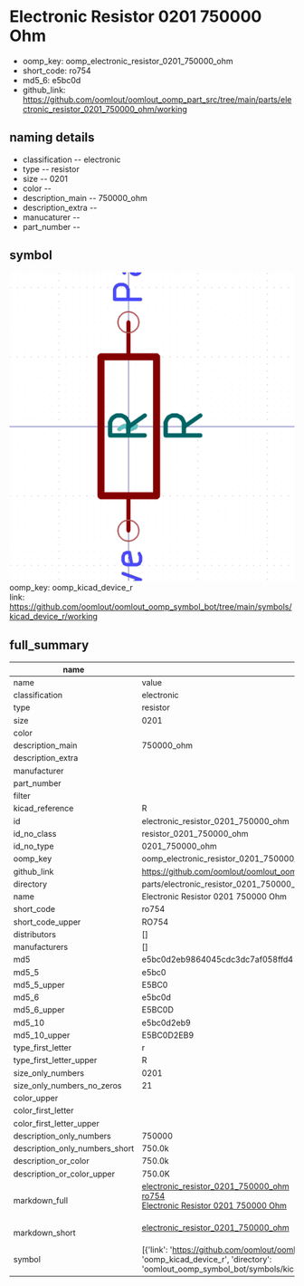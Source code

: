 # Electronic Resistor 0201 750000 Ohm

  
* oomp_key: oomp_electronic_resistor_0201_750000_ohm 
* short_code: ro754
* md5_6: e5bc0d  
* github_link: https://github.com/oomlout/oomlout_oomp_part_src/tree/main/parts/electronic_resistor_0201_750000_ohm/working  
## naming details
* classification -- electronic
* type -- resistor
* size -- 0201
* color -- 
* description_main -- 750000_ohm
* description_extra -- 
* manucaturer -- 
* part_number -- 



## symbol

![](symbol/0/working/working_600.png)  
oomp_key: oomp_kicad_device_r  
link: https://github.com/oomlout/oomlout_oomp_symbol_bot/tree/main/symbols/kicad_device_r/working  


## full_summary
| name | value | 
| --- | --- | 
| name | value | 
| classification | electronic | 
| type | resistor | 
| size | 0201 | 
| color |  | 
| description_main | 750000_ohm | 
| description_extra |  | 
| manufacturer |  | 
| part_number |  | 
| filter |  | 
| kicad_reference | R | 
| id | electronic_resistor_0201_750000_ohm | 
| id_no_class | resistor_0201_750000_ohm | 
| id_no_type | 0201_750000_ohm | 
| oomp_key | oomp_electronic_resistor_0201_750000_ohm | 
| github_link | https://github.com/oomlout/oomlout_oomp_part_src/tree/main/parts/electronic_resistor_0201_750000_ohm/working | 
| directory | parts/electronic_resistor_0201_750000_ohm | 
| name | Electronic Resistor 0201 750000 Ohm | 
| short_code | ro754 | 
| short_code_upper | RO754 | 
| distributors | [] | 
| manufacturers | [] | 
| md5 | e5bc0d2eb9864045cdc3dc7af058ffd4 | 
| md5_5 | e5bc0 | 
| md5_5_upper | E5BC0 | 
| md5_6 | e5bc0d | 
| md5_6_upper | E5BC0D | 
| md5_10 | e5bc0d2eb9 | 
| md5_10_upper | E5BC0D2EB9 | 
| type_first_letter | r | 
| type_first_letter_upper | R | 
| size_only_numbers | 0201 | 
| size_only_numbers_no_zeros | 21 | 
| color_upper |  | 
| color_first_letter |  | 
| color_first_letter_upper |  | 
| description_only_numbers | 750000 | 
| description_only_numbers_short | 750.0k | 
| description_or_color | 750.0k | 
| description_or_color_upper | 750.0K | 
| markdown_full | [electronic_resistor_0201_750000_ohm](https://github.com/oomlout/oomlout_oomp_part_src/tree/main/parts/electronic_resistor_0201_750000_ohm/working)<br>[ro754](https://github.com/oomlout/oomlout_oomp_part_src/tree/main/parts/electronic_resistor_0201_750000_ohm/working)<br>[Electronic Resistor 0201 750000 Ohm](https://github.com/oomlout/oomlout_oomp_part_src/tree/main/parts/electronic_resistor_0201_750000_ohm/working)<br><br> | 
| markdown_short | [electronic_resistor_0201_750000_ohm](https://github.com/oomlout/oomlout_oomp_part_src/tree/main/parts/electronic_resistor_0201_750000_ohm/working)<br><br> | 
| symbol | [{'link': 'https://github.com/oomlout/oomlout_oomp_symbol_bot/tree/main/symbols/kicad_device_r', 'oomp_key': 'oomp_kicad_device_r', 'directory': 'oomlout_oomp_symbol_bot/symbols/kicad_device_r//working/working.kicad_sym'}] | 

